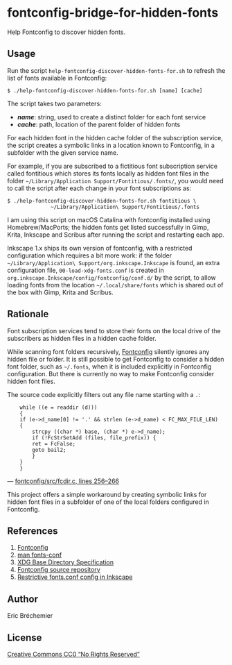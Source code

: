 # fontconfig-bridge-for-hidden-fonts
Help Fontconfig to discover hidden fonts.

## Usage

Run the script `help-fontconfig-discover-hidden-fonts-for.sh`
to refresh the list of fonts available in Fontconfig:

```
$ ./help-fontconfig-discover-hidden-fonts-for.sh [name] [cache]
```

The script takes two parameters:

* ***name***: string, used to create a distinct folder for each font service
* ***cache***: path, location of the parent folder of hidden fonts

For each hidden font in the hidden cache folder of the subscription service,
the script creates a symbolic links in a location known to Fontconfig,
in a subfolder with the given service name.

For example, if you are subscribed to a fictitious font subscription service
called fontitious which stores its fonts locally as hidden font files in the
folder `~/Library/Application Support/Fontitious/.fonts/`, you would need to
call the script after each change in your font subscriptions as:

```
$ ./help-fontconfig-discover-hidden-fonts-for.sh fontitious \
              ~/Library/Application\ Support/Fontitious/.fonts
```

I am using this script on macOS Catalina with fontconfig
installed using Homebrew/MacPorts; the hidden fonts get
listed successfully in Gimp, Krita, Inkscape and Scribus
after running the script and restarting each app.

Inkscape 1.x ships its own version of fontconfig, with a restricted
configuration which requires a bit more work: if the folder
`~/Library/Application\ Support/org.inkscape.Inkscape` is found,
an extra configuration file, `00-load-xdg-fonts.conf` is created
in `org.inkscape.Inkscape/config/fontconfig/conf.d/` by the script,
to allow loading fonts from the location `~/.local/share/fonts`
which is shared out of the box with Gimp, Krita and Scribus.

## Rationale

Font subscription services tend to store their fonts on the local drive
of the subscribers as hidden files in a hidden cache folder.

While scanning font folders recursively, [Fontconfig][] silently ignores
any hidden file or folder. It is still possible to get Fontconfig to consider
a hidden font folder, such as `~/.fonts`, when it is included explicitly
in Fontconfig configuration. But there is currently no way to make Fontconfig
consider hidden font files.

The source code explicitly filters out any file name starting with a `.`:

```
    while ((e = readdir (d)))
    {
	if (e->d_name[0] != '.' && strlen (e->d_name) < FC_MAX_FILE_LEN)
	{
	    strcpy ((char *) base, (char *) e->d_name);
	    if (!FcStrSetAdd (files, file_prefix)) {
		ret = FcFalse;
		goto bail2;
	    }
	}
    }
```
— [fontconfig/src/fcdir.c, lines 256–266](https://gitlab.freedesktop.org/fontconfig/fontconfig/-/blob/fd3eebad741c0fdfce2a7e44f9b3ac8895b70a58/src/fcdir.c#L258)

This project offers a simple workaround by creating symbolic links for hidden
font files in a subfolder of one of the local folders configured in Fontconfig.

## References

1. [Fontconfig][]
2. [man fonts-conf](https://www.freedesktop.org/software/fontconfig/fontconfig-user.html)
3. [XDG Base Directory Specification](https://specifications.freedesktop.org/basedir-spec/basedir-spec-latest.html)
4. [Fontconfig source repository](https://gitlab.freedesktop.org/fontconfig/fontconfig)
5. [Restrictive fonts.conf config in Inkscape](https://gitlab.com/inkscape/inkscape/-/blob/a5c832e3/packaging/macos/fonts.conf)

[Fontconfig]: https://www.freedesktop.org/wiki/Software/fontconfig/

## Author

Eric Bréchemier

## License

[Creative Commons CC0 “No Rights Reserved”][CC0]

[CC0]: https://creativecommons.org/share-your-work/public-domain/cc0/
